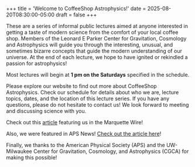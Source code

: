 +++
title = 'Welcome to CoffeeShop Astrophysics!'
date = 2025-08-20T08:30:00-05:00
draft = false
+++

These are a series of informal public lectures aimed at anyone interested in getting a taste of modern science from the comfort of your local coffee shop. Members of the Leonard E Parker Center for Gravitation, Cosmology and Astrophysics will guide you through the interesting, unusual, and sometimes bizarre concepts that guide the modern understanding of our universe. At the end of each lecture, we hope to have ignited or rekindled a passion for astrophysics!

Most lectures will begin at **1 pm on the Saturdays** specified in the schedule.

Please explore our website to find out more about CoffeeShop Astrophysics. Check our schedule for details about who we are, lecture topics, dates, and the location of this lecture series. If you have any questions, please do not hesitate to contact us! We look forward to meeting and discussing science with you.

Check out this [article](https://marquettewire.org/3965650/ae/simplifying-interstellar-topics-over-coffee/) featuring us in the Marquette Wire!

Also, we were featured in APS News! [Check out the article here](https://www.aps.org/apsnews/2024/06/coffeeshop-astrophysics)!

Finally, we thanks to the American Physical Society (APS) and the UW-Milwaukee Center for Gravitation, Cosmology, and Astrophysics (CGCA) for making this possible!
